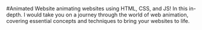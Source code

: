 #Animated Website
 animating websites using HTML, CSS, and JS! In this in-depth.
 I  would take you on a journey through the world of web animation, 
 covering essential concepts and techniques to bring your websites to life.
